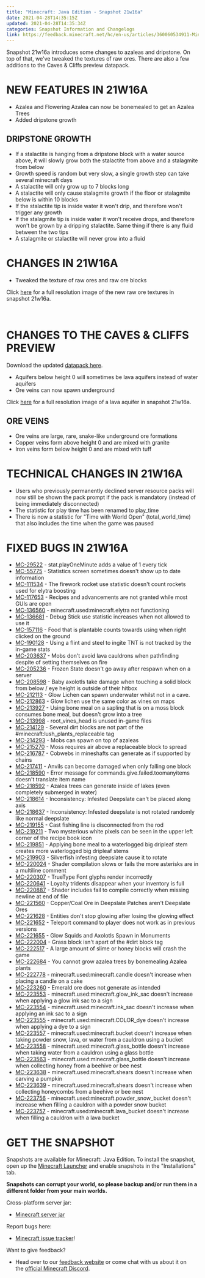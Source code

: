 ```yaml
---
title: "Minecraft: Java Edition - Snapshot 21w16a"
date: 2021-04-28T14:35:15Z
updated: 2021-04-28T14:35:34Z
categories: Snapshot Information and Changelogs
link: https://feedback.minecraft.net/hc/en-us/articles/360060534911-Minecraft-Java-Edition-Snapshot-21w16a
---
```


Snapshot 21w16a introduces some changes to azaleas and dripstone. On top of that, we\'ve tweaked the textures of raw ores. There are also a few additions to the Caves & Cliffs preview datapack.

# NEW FEATURES IN 21W16A

-   Azalea and Flowering Azalea can now be bonemealed to get an Azalea Trees
-   Added dripstone growth

## DRIPSTONE GROWTH

-   If a stalactite is hanging from a dripstone block with a water source above, it will slowly grow both the stalactite from above and a stalagmite from below
-   Growth speed is random but very slow, a single growth step can take several minecraft days
-   A stalactite will only grow up to 7 blocks long
-   A stalactite will only cause stalagmite growth if the floor or stalagmite below is within 10 blocks
-   If the stalactite tip is inside water it won't drip, and therefore won't trigger any growth
-   If the stalagmite tip is inside water it won't receive drops, and therefore won't be grown by a dripping stalactite. Same thing if there is any fluid between the two tips
-   A stalagmite or stalactite will never grow into a fluid

# CHANGES IN 21W16A

-   Tweaked the texture of raw ores and raw ore blocks

Click [here](https://images.ctfassets.net/8y6ykjruobr4/2ragaS4aJHiGAMrFJSP4RQ/debb3c28f570940eebc77b05ce21837c/snapshot-21w16a-ore-texture-comparison-full.png) for a full resolution image of the new raw ore textures in snapshot 21w16a. 

 

# CHANGES TO THE CAVES & CLIFFS PREVIEW

Download the updated [datapack here](https://launcher.mojang.com/v1/objects/ebe5698b1f6787e30662691f57511a08587db502/CavesAndCliffsPreview.zip).

-   Aquifers below height 0 will sometimes be lava aquifers instead of water aquifers
-   Ore veins can now spawn underground

Click [here](https://images.ctfassets.net/8y6ykjruobr4/1xwq8In1lqyO4TrAT3VGic/56ddac7d5739b64b38d9998dbdc694a6/snapshot-21w16a-carousel-full.png) for a full resolution image of a lava aquifer in snapshot 21w16a. 

## ORE VEINS

-   Ore veins are large, rare, snake-like underground ore formations
-   Copper veins form above height 0 and are mixed with granite
-   Iron veins form below height 0 and are mixed with tuff

# TECHNICAL CHANGES IN 21W16A

-   Users who previously permanently declined server resource packs will now still be shown the pack prompt if the pack is mandatory (instead of being immediately disconnected)
-   The statistic for play time has been renamed to play_time
-   There is now a statistic for "Time with World Open" (total_world_time) that also includes the time when the game was paused

# FIXED BUGS IN 21W16A

-   [MC-29522](https://bugs.mojang.com/browse/MC-29522) - stat.playOneMinute adds a value of 1 every tick
-   [MC-55775](https://bugs.mojang.com/browse/MC-55775) - Statistics screen sometimes doesn't show up to date information
-   [MC-111534](https://bugs.mojang.com/browse/MC-111534) - The firework rocket use statistic doesn't count rockets used for elytra boosting
-   [MC-117653](https://bugs.mojang.com/browse/MC-117653) - Recipes and advancements are not granted while most GUIs are open
-   [MC-136560](https://bugs.mojang.com/browse/MC-136560) - minecraft.used:minecraft.elytra not functioning
-   [MC-136681](https://bugs.mojang.com/browse/MC-136681) - Debug Stick use statistic increases when not allowed to use it
-   [MC-157116](https://bugs.mojang.com/browse/MC-157116) - Food that is plantable counts towards using when right clicked on the ground
-   [MC-190128](https://bugs.mojang.com/browse/MC-190128) - Using a flint and steel to ingite TNT is not tracked by the in-game stats
-   [MC-203637](https://bugs.mojang.com/browse/MC-203637) - Mobs don't avoid lava cauldrons when pathfinding despite of setting themselves on fire
-   [MC-205236](https://bugs.mojang.com/browse/MC-205236) - Frozen State doesn't go away after respawn when on a server
-   [MC-208598](https://bugs.mojang.com/browse/MC-208598) - Baby axolotls take damage when touching a solid block from below / eye height is outside of their hitbox
-   [MC-212113](https://bugs.mojang.com/browse/MC-212113) - Glow Lichen can spawn underwater whilst not in a cave.
-   [MC-212863](https://bugs.mojang.com/browse/MC-212863) - Glow lichen use the same color as vines on maps
-   [MC-213927](https://bugs.mojang.com/browse/MC-213927) - Using bone meal on a sapling that is on a moss block consumes bone meal, but doesn't grow into a tree
-   [MC-213998](https://bugs.mojang.com/browse/MC-213998) - root_vines_head is unused in-game files
-   [MC-214129](https://bugs.mojang.com/browse/MC-214129) - Several dirt blocks are not part of the #minecraft:lush_plants_replaceable tag
-   [MC-214293](https://bugs.mojang.com/browse/MC-214293) - Mobs can spawn on top of azaleas
-   [MC-215270](https://bugs.mojang.com/browse/MC-215270) - Moss requires air above a replaceable block to spread
-   [MC-216787](https://bugs.mojang.com/browse/MC-216787) - Cobwebs in mineshafts can generate as if supported by chains
-   [MC-217411](https://bugs.mojang.com/browse/MC-217411) - Anvils can become damaged when only falling one block
-   [MC-218590](https://bugs.mojang.com/browse/MC-218590) - Error message for commands.give.failed.toomanyitems doesn't translate item name
-   [MC-218592](https://bugs.mojang.com/browse/MC-218592) - Azalea trees can generate inside of lakes (even completely submerged in water)
-   [MC-218614](https://bugs.mojang.com/browse/MC-218614) - Inconsistency: Infested Deepslate can't be placed along axis
-   [MC-218637](https://bugs.mojang.com/browse/MC-218637) - Inconsistency: Infested deepslate is not rotated randomly like normal deepslate
-   [MC-219155](https://bugs.mojang.com/browse/MC-219155) - Cast fishing line is disconnected from the rod
-   [MC-219211](https://bugs.mojang.com/browse/MC-219211) - Two mysterious white pixels can be seen in the upper left corner of the recipe book icon
-   [MC-219851](https://bugs.mojang.com/browse/MC-219851) - Applying bone meal to a waterlogged big dripleaf stem creates more waterlogged big dripleaf stems
-   [MC-219903](https://bugs.mojang.com/browse/MC-219903) - Silverfish infesting deepslate cause it to rotate
-   [MC-220024](https://bugs.mojang.com/browse/MC-220024) - Shader compilation slows or fails the more asterisks are in a multiline comment
-   [MC-220307](https://bugs.mojang.com/browse/MC-220307) - TrueType Font glyphs render incorrectly
-   [MC-220641](https://bugs.mojang.com/browse/MC-220641) - Loyalty tridents disappear when your inventory is full
-   [MC-220887](https://bugs.mojang.com/browse/MC-220887) - Shader includes fail to compile correctly when missing newline at end of file
-   [MC-221560](https://bugs.mojang.com/browse/MC-221560) - Copper/Coal Ore in Deepslate Patches aren't Deepslate Ores
-   [MC-221628](https://bugs.mojang.com/browse/MC-221628) - Entities don't stop glowing after losing the glowing effect
-   [MC-221652](https://bugs.mojang.com/browse/MC-221652) - Teleport command to player does not work as in previous versions
-   [MC-221655](https://bugs.mojang.com/browse/MC-221655) - Glow Squids and Axolotls Spawn in Monuments
-   [MC-222004](https://bugs.mojang.com/browse/MC-222004) - Grass block isn't apart of the #dirt block tag
-   [MC-222517](https://bugs.mojang.com/browse/MC-222517) - A large amount of slime or honey blocks will crash the game
-   [MC-222684](https://bugs.mojang.com/browse/MC-222684) - You cannot grow azalea trees by bonemealing Azalea plants
-   [MC-222778](https://bugs.mojang.com/browse/MC-222778) - minecraft.used:minecraft.candle doesn't increase when placing a candle on a cake
-   [MC-223260](https://bugs.mojang.com/browse/MC-223260) - Emerald ore does not generate as intended
-   [MC-223553](https://bugs.mojang.com/browse/MC-223553) - minecraft.used:minecraft.glow_ink_sac doesn't increase when applying a glow ink sac to a sign
-   [MC-223554](https://bugs.mojang.com/browse/MC-223554) - minecraft.used:minecraft.ink_sac doesn't increase when applying an ink sac to a sign
-   [MC-223555](https://bugs.mojang.com/browse/MC-223555) - minecraft.used:minecraft.COLOR_dye doesn't increase when applying a dye to a sign
-   [MC-223557](https://bugs.mojang.com/browse/MC-223557) - minecraft.used:minecraft.bucket doesn't increase when taking powder snow, lava, or water from a cauldron using a bucket
-   [MC-223558](https://bugs.mojang.com/browse/MC-223558) - minecraft.used:minecraft.glass_bottle doesn't increase when taking water from a cauldron using a glass bottle
-   [MC-223563](https://bugs.mojang.com/browse/MC-223563) - minecraft.used:minecraft.glass_bottle doesn't increase when collecting honey from a beehive or bee nest
-   [MC-223638](https://bugs.mojang.com/browse/MC-223638) - minecraft.used:minecraft.shears doesn't increase when carving a pumpkin
-   [MC-223639](https://bugs.mojang.com/browse/MC-223639) - minecraft.used:minecraft.shears doesn't increase when collecting honeycombs from a beehive or bee nest
-   [MC-223756](https://bugs.mojang.com/browse/MC-223756) - minecraft.used:minecraft.powder_snow_bucket doesn't increase when filling a cauldron with a powder snow bucket
-   [MC-223757](https://bugs.mojang.com/browse/MC-223757) - minecraft.used:minecraft.lava_bucket doesn't increase when filling a cauldron with a lava bucket

# GET THE SNAPSHOT

Snapshots are available for Minecraft: Java Edition. To install the snapshot, open up the [Minecraft Launcher](https://www.minecraft.net/download.html) and enable snapshots in the \"Installations\" tab.

**Snapshots can corrupt your world, so please backup and/or run them in a different folder from your main worlds.**

Cross-platform server jar:

-   [Minecraft server jar](https://launcher.mojang.com/v1/objects/b8bacc67a9db84db59e2f97e9a9fba3a242480a8/server.jar)

Report bugs here:

-   [Minecraft issue tracker](https://bugs.mojang.com/browse/MC)!

Want to give feedback?

-   Head over to our [feedback website](https://aka.ms/CavesCliffsFeedback?ref=minecraftnet) or come chat with us about it on the [official Minecraft Discord](https://discordapp.com/invite/minecraft).
